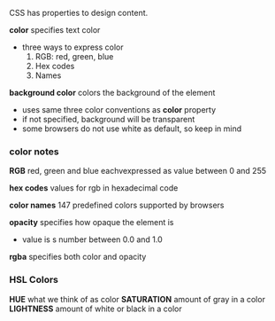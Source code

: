 CSS has properties to design content.

**color** specifies text color
- three ways to express color
  1. RGB: red, green, blue
  2. Hex codes
  3. Names

**background color** colors the background of the element
- uses same three color conventions as **color** property
- if not specified, background will be transparent
- some browsers do not use white as default, so keep in mind

### **color** notes
**RGB**  red, green and blue eachvexpressed as value between 0 and 255

**hex codes**  values for rgb in hexadecimal code

**color names**  147 predefined colors supported by browsers

**opacity** specifies how opaque the element is
   - value is s number between 0.0 and 1.0

**rgba** specifies both color and opacity   


### HSL Colors

**HUE** what we think of as color
**SATURATION** amount of gray in a color 
**LIGHTNESS** amount of white or black in a color




